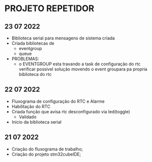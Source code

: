 # PROJETO REPETIDOR 

## 23 07 2022
- Biblioteca serial para mensagens de sistema criada
- Criada bibliotecas de 
    - eventgroup
    - queue
- PROBLEMAS: 
    - o EVENTGROUP esta travando a task de configuração do rtc verificar possivel solução movendo o event groupara pa propria biblioteca do rtc

## 22 07 2022
- Fluxograma de configuração do RTC e Alarme 
- Habilitação do RTC
- Criada função que avisa rtc desconfigurado via led(toggle)
    - Validado
- Inicio da biblioteca serial

## 21 07 2022
- Criação do fluxograma de trabalho;
- Criação do projeto stm32cubeIDE;